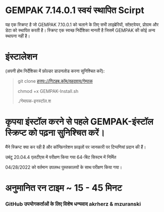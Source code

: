 # GEMPAK 7.14.0.1 स्वयं स्थापित Scirpt

यह एक स्क्रिप्ट है जो GEMPAK 7.10.0.1 को चलाने के लिए सभी लाइब्रेरियों, सॉफ़्टवेयर, प्रोग्राम और डेटा को स्थापित करती है। स्क्रिप्ट एक स्वच्छ निर्देशिका मानती है जिसमें GEMPAK की कोई अन्य स्थापना नहीं है।

# इंस्टालेशन

(अपनी होम निर्देशिका में फ़ोल्डर डाउनलोड करना सुनिश्चित करें):

> git clone [हत्तपः://गिटहब.कॉम/वहदवाय/गेम्पाक](https://github.com/whatheway/GEMPAK)
>
> chmod +x GEMPAK-Install.sh
>
> ./गेमापक-इनस्टॉल.श

# कृपया इंस्टॉल करने से पहले GEMPAK-इंस्टॉल स्क्रिप्ट को पढ़ना सुनिश्चित करें।

मैंने स्क्रिप्ट क्या कर रही है और कॉन्फ़िगरेशन फ़ाइलों पर जानकारी पर टिप्पणियां प्रदान की हैं।

उबंटू 20.04.4 एलटीएस में परीक्षण किया गया
64-बिट सिस्टम में निर्मित

04/28/2022 को वर्तमान उपलब्ध पुस्तकालयों के साथ परीक्षण किया गया।

# अनुमानित रन टाइम ~ 15 - 45 मिनट

### GitHub उपयोगकर्ताओं के लिए विशेष धन्यवाद akrherz & mzuranski

